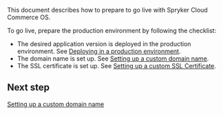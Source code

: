 This document describes how to prepare to go live with Spryker Cloud Commerce OS.

To go live, prepare the production environment by following the checklist:

* The desired application version is deployed in the production environment. See [Deploying in a production environment](https://cloud.spryker.com/docs/deploying-in-a-production-environment).
* The domain name is set up. See [Setting up a custom domain name](https://cloud.spryker.com/docs/setting-up-a-custom-domain-name).
* The SSL certificate is set up. See [Setting up a custom SSL Certificate](https://cloud.spryker.com/docs/setting-up-a-custom-ssl-certificate).

## Next step

[Setting up a custom domain name](https://cloud.spryker.com/docs/setting-up-a-custom-domain-name)